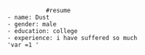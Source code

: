                      #resume
          - name: Dust
          - gender: male
          - education: college
          - experience: i have suffered so much
          'var =1 '
